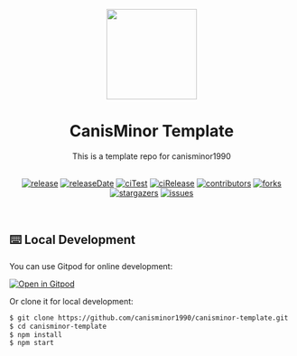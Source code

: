 <p align="center">
  <img width="160" src="https://avatars.githubusercontent.com/u/17870709?v=4">
</p>
<h1 align="center">CanisMinor Template</h1>

<div align="center">
  This is a template repo for canisminor1990
<br/>
<br/>

<!-- SHIELD GROUP -->

[![release][release-shield]][release-url]
[![releaseDate][release-date-shield]][release-date-url]
[![ciTest][ci-test-shield]][ci-test-url]
[![ciRelease][ci-release-shield]][ci-release-url]
[![contributors][contributors-shield]][contributors-url]
[![forks][forks-shield]][forks-url]
[![stargazers][stargazers-shield]][stargazers-url]
[![issues][issues-shield]][issues-url]

</div>

<br/>

## ⌨️ Local Development

You can use Gitpod for online development:

[![Open in Gitpod](https://gitpod.io/button/open-in-gitpod.svg)](https://gitpod.io/#https://github.com/canisminor1990/canisminor-template)

Or clone it for local development:

```bash
$ git clone https://github.com/canisminor1990/canisminor-template.git
$ cd canisminor-template
$ npm install
$ npm start
```

<br/>

<!-- SHIELD LINK GROUP -->

<!-- release -->

[release-shield]: https://img.shields.io/github/v/release/canisminor1990/canisminor-template?style=flat&sort=semver&logo=github
[release-url]: https://github.com/canisminor1990/canisminor-template/releases

<!-- releaseDate -->

[release-date-shield]: https://img.shields.io/github/release-date/canisminor1990/canisminor-template?style=flat
[release-date-url]: https://github.com/canisminor1990/canisminor-template/releases

<!-- ciTest -->

[ci-test-shield]: https://github.com/canisminor1990/canisminor-template/workflows/Test%20CI/badge.svg
[ci-test-url]: https://github.com/canisminor1990/canisminor-template/actions/workflows/test.yml

<!-- ciRelease -->

[ci-release-shield]: https://github.com/canisminor1990/canisminor-template/workflows/Build%20and%20Release/badge.svg
[ci-release-url]: https://github.com/canisminor1990/canisminor-template/actions/workflows/release.yml

<!-- contributors -->

[contributors-shield]: https://img.shields.io/github/contributors/canisminor1990/canisminor-template.svg?style=flat
[contributors-url]: https://github.com/canisminor1990/canisminor-template/graphs/contributors

<!-- forks -->

[forks-shield]: https://img.shields.io/github/forks/canisminor1990/canisminor-template.svg?style=flat
[forks-url]: https://github.com/canisminor1990/canisminor-template/network/members

<!-- stargazers -->

[stargazers-shield]: https://img.shields.io/github/stars/canisminor1990/canisminor-template.svg?style=flat
[stargazers-url]: https://github.com/canisminor1990/canisminor-template/stargazers

<!-- issues -->

[issues-shield]: https://img.shields.io/github/issues/canisminor1990/canisminor-template.svg?style=flat
[issues-url]: https://img.shields.io/github/issues/canisminor1990/canisminor-template.svg?style=flat
